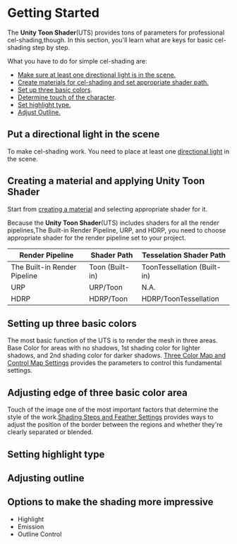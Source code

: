 # Getting Started

The **Unity Toon Shader**(UTS) provides tons of parameters for professional cel-shading,though. In this section, you'll learn what are keys for basic cel-shading step by step. 

What you have to do for simple cel-shading are:
* [Make sure at least one directional light is in the scene.](#put-a-directional-light-in-the-scene)
* [Create materials for cel-shading and set appropriate shader path.](#creating-a-material-and-applying-unity-toon-shader)
* [Set up three basic colors](#setting-up-three-basic-colors).
* [Determine touch of the character](#adjusting-edge-of-three-basic-color-area).
* [Set highlight type.](#setting-highlight-type)
* [Adjust Outline.](#adjusting-outline)


## Put a directional light in the scene
To make cel-shading work. You need to place at least one [directional light](https://docs.unity3d.com/2022.2/Documentation/Manual/Lighting.html) in the scene.

## Creating a material and applying Unity Toon Shader
Start from [creating a material](https://docs.unity3d.com/2022.2/Documentation/Manual/materials-introduction.html) and selecting appropriate shader for it. 

Because the **Unity Toon Shader**(UTS) includes shaders for all the render pipelines,The Built-in Render Pipeline, URP, and HDRP, you need to choose appropriate shader for the render pipeline set to your project.

| Render Pipeline | Shader Path | Tesselation Shader Path |
|----|----|----|
|The Built-in Render Pipeline | Toon (Built-in) | ToonTessellation (Built-in) |
|URP | URP/Toon | N.A. |
|HDRP | HDRP/Toon | HDRP/ToonTessellation


## Setting up three basic colors
The most basic function of the UTS is to render the mesh in three areas. Base Color for areas with no shadows, 1st shading color for lighter shadows, and 2nd shading color for darker shadows. [Three Color Map and Control Map Settings](Basic.md) provides the parameters to control this fundamental settings.

## Adjusting edge of three basic color area
Touch of the image one of the most important factors that determine the style of the work.[Shading Steps and Feather Settings](ShadingStepAndFeather.md) provides  ways to adjust the position of the border between the regions and whether they're clearly separated or blended.

## Setting highlight type

## Adjusting outline

## Options to make the shading more impressive
* Highlight
* Emission
* Outline Control

